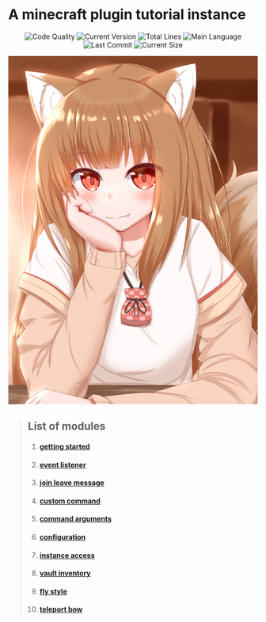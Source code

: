 # A minecraft plugin tutorial instance

<p align="center">
<img alt="Code Quality" src="https://img.shields.io/codefactor/grade/github/Ba1oretto/MinecraftPlugins/plugins?style=plastic">
<img alt="Current Version" src="https://img.shields.io/badge/paper-1.17.1-green?style=plastic">
<img alt="Total Lines" src="https://img.shields.io/tokei/lines/github/Ba1oretto/MinecraftPlugins?color=%2300FFFF&style=plastic">
<img alt="Main Language" src="https://img.shields.io/github/languages/top/Ba1oretto/MinecraftPlugins?color=%23FF8C00&style=plastic">
<img alt="Last Commit" src="https://img.shields.io/github/last-commit/Ba1oretto/MinecraftPlugins?color=%23FFD700&style=plastic">
<img alt="Current Size" src="https://img.shields.io/github/repo-size/Ba1oretto/MinecraftPlugins?style=plastic">
</p>

![](show.jpg)

> ## List of modules
> 1. #### [getting started](/GettingStarted)
> 2. #### [event listener](/EventListeners)
> 3. #### [join leave message](/JoinLeaveMessage)
> 4. #### [custom command](/CustomCommands)
> 5. #### [command arguments](/CommandArguments)
> 6. #### [configuration](/Configurations)
> 7. #### [instance access](/InstanceAccess)
> 8. #### [vault inventory](/VaultInventory)
> 9. #### [fly style](/FlyStyle)
> 10. #### [teleport bow](/TeleportBow)
